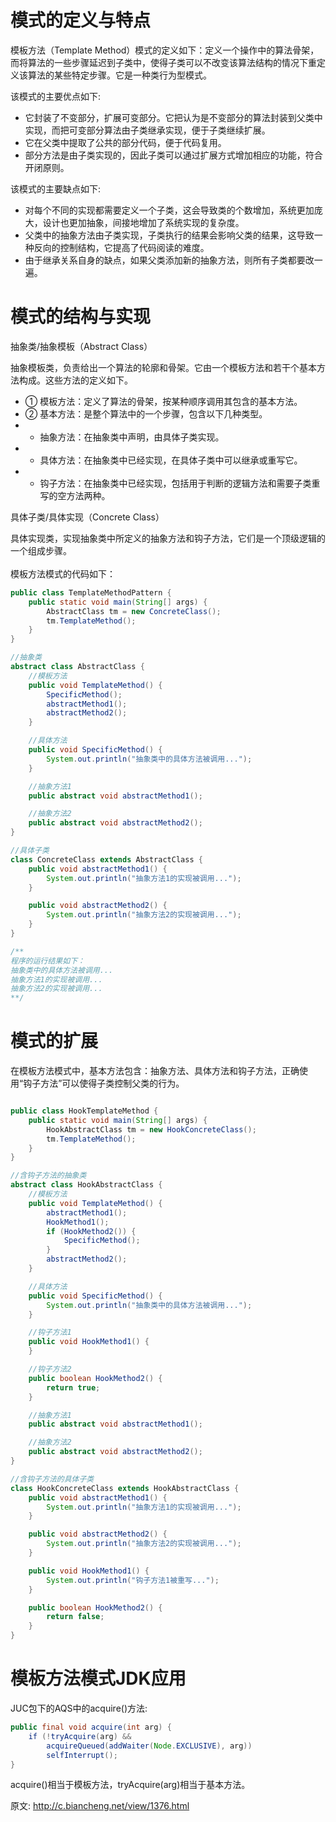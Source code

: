 # 模式的定义与特点
模板方法（Template Method）模式的定义如下：定义一个操作中的算法骨架，而将算法的一些步骤延迟到子类中，使得子类可以不改变该算法结构的情况下重定义该算法的某些特定步骤。它是一种类行为型模式。<br/>

该模式的主要优点如下:
+ 它封装了不变部分，扩展可变部分。它把认为是不变部分的算法封装到父类中实现，而把可变部分算法由子类继承实现，便于子类继续扩展。
+ 它在父类中提取了公共的部分代码，便于代码复用。
+ 部分方法是由子类实现的，因此子类可以通过扩展方式增加相应的功能，符合开闭原则。

该模式的主要缺点如下:
+ 对每个不同的实现都需要定义一个子类，这会导致类的个数增加，系统更加庞大，设计也更加抽象，间接地增加了系统实现的复杂度。
+ 父类中的抽象方法由子类实现，子类执行的结果会影响父类的结果，这导致一种反向的控制结构，它提高了代码阅读的难度。
+ 由于继承关系自身的缺点，如果父类添加新的抽象方法，则所有子类都要改一遍。

# 模式的结构与实现
抽象类/抽象模板（Abstract Class）<br/>

抽象模板类，负责给出一个算法的轮廓和骨架。它由一个模板方法和若干个基本方法构成。这些方法的定义如下。
+ ① 模板方法：定义了算法的骨架，按某种顺序调用其包含的基本方法。
+ ② 基本方法：是整个算法中的一个步骤，包含以下几种类型。
+ + 抽象方法：在抽象类中声明，由具体子类实现。
+ + 具体方法：在抽象类中已经实现，在具体子类中可以继承或重写它。
+ + 钩子方法：在抽象类中已经实现，包括用于判断的逻辑方法和需要子类重写的空方法两种。

具体子类/具体实现（Concrete Class）<br/>

具体实现类，实现抽象类中所定义的抽象方法和钩子方法，它们是一个顶级逻辑的一个组成步骤。<br/>
<br/>
模板方法模式的代码如下：

```Java
public class TemplateMethodPattern {
    public static void main(String[] args) {
        AbstractClass tm = new ConcreteClass();
        tm.TemplateMethod();
    }
}

//抽象类
abstract class AbstractClass {
    //模板方法
    public void TemplateMethod() {
        SpecificMethod();
        abstractMethod1();
        abstractMethod2();
    }

    //具体方法
    public void SpecificMethod() {
        System.out.println("抽象类中的具体方法被调用...");
    }

    //抽象方法1
    public abstract void abstractMethod1();

    //抽象方法2
    public abstract void abstractMethod2();
}

//具体子类
class ConcreteClass extends AbstractClass {
    public void abstractMethod1() {
        System.out.println("抽象方法1的实现被调用...");
    }

    public void abstractMethod2() {
        System.out.println("抽象方法2的实现被调用...");
    }
}

/**
程序的运行结果如下：
抽象类中的具体方法被调用...
抽象方法1的实现被调用...
抽象方法2的实现被调用...
**/
```

# 模式的扩展
在模板方法模式中，基本方法包含：抽象方法、具体方法和钩子方法，正确使用“钩子方法”可以使得子类控制父类的行为。

```Java

public class HookTemplateMethod {
    public static void main(String[] args) {
        HookAbstractClass tm = new HookConcreteClass();
        tm.TemplateMethod();
    }
}

//含钩子方法的抽象类
abstract class HookAbstractClass {
    //模板方法
    public void TemplateMethod() {
        abstractMethod1();
        HookMethod1();
        if (HookMethod2()) {
            SpecificMethod();
        }
        abstractMethod2();
    }

    //具体方法
    public void SpecificMethod() {
        System.out.println("抽象类中的具体方法被调用...");
    }

    //钩子方法1
    public void HookMethod1() {
    }

    //钩子方法2
    public boolean HookMethod2() {
        return true;
    }

    //抽象方法1
    public abstract void abstractMethod1();

    //抽象方法2
    public abstract void abstractMethod2();
}

//含钩子方法的具体子类
class HookConcreteClass extends HookAbstractClass {
    public void abstractMethod1() {
        System.out.println("抽象方法1的实现被调用...");
    }

    public void abstractMethod2() {
        System.out.println("抽象方法2的实现被调用...");
    }

    public void HookMethod1() {
        System.out.println("钩子方法1被重写...");
    }

    public boolean HookMethod2() {
        return false;
    }
}
```

# 模板方法模式JDK应用
JUC包下的AQS中的acquire()方法:

```Java
public final void acquire(int arg) {
    if (!tryAcquire(arg) &&
        acquireQueued(addWaiter(Node.EXCLUSIVE), arg))
        selfInterrupt();
}
```

acquire()相当于模板方法，tryAcquire(arg)相当于基本方法。<br/>

原文:
http://c.biancheng.net/view/1376.html